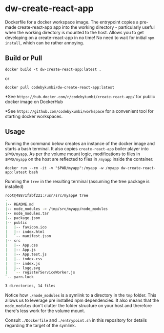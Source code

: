 # dw-create-react-app

Dockerfile for a docker workspace image. The entrypoint copies a pre-made create-react-app app into the working directory - particularly useful when the working directory is mounted to the host. Allows you to get developing on a create-react-app in no time! No need to wait for initial `npm install`, which can be rather annoying.

## Build or Pull

```
docker build -t dw-create-react-app:latest .
```

or 

```
docker pull codebykumbi/dw-create-react-app:latest
```

*See `https://hub.docker.com/r/codebykumbi/create-react-app/` for public docker image on DockerHub

*See `https://github.com/codebykumbi/workspace` for a convenient tool for starting docker workspaces.

## Usage

Running the command below creates an instance of the docker image and starts a bash terminal. It also copies `create-react-app` boiler player into `$PWD/myapp`. As per the volume mount logic, modifications to files in `$PWD/myapp` on the host are reflected to files in `/myapp` inside the container.

```
docker run --rm -it -v "$PWD/myapp":/myapp -w /myapp dw-create-react-app:latest bash
```

Running the `tree` in the resulting terminal (assuming the tree package is installed)

```bash
root@48871fabf221:/usr/src/myapp# tree
.
|-- README.md
|-- node_modules -> /tmp/src/myapp/node_modules
|-- node_modules.tar
|-- package.json
|-- public
|   |-- favicon.ico
|   |-- index.html
|   `-- manifest.json
|-- src
|   |-- App.css
|   |-- App.js
|   |-- App.test.js
|   |-- index.css
|   |-- index.js
|   |-- logo.svg
|   `-- registerServiceWorker.js
`-- yarn.lock

3 directories, 14 files

```

Notice how `./node_modules` is a symlink to a directory in the `tmp` folder. This allows us to leverage pre installed npm dependencies. It also means that the `node_modules` don't clutter the folder structure on your host and therefore there's less work for the volume mount.

Consult `./Dockerfile` and `./entrypoint.sh` in this repository for details regarding the
 target of the symlink.
